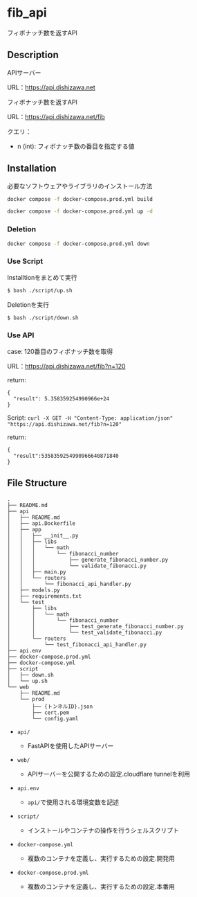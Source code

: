 
# fib_api
フィボナッチ数を返すAPI

## Description
APIサーバー

URL：https://api.dishizawa.net

フィボナッチ数を返すAPI

URL：https://api.dishizawa.net/fib

クエリ：
- n (int): フィボナッチ数の番目を指定する値


## Installation

必要なソフトウェアやライブラリのインストール方法

```bash
docker compose -f docker-compose.prod.yml build

docker compose -f docker-compose.prod.yml up -d
```

### Deletion

```bash
docker compose -f docker-compose.prod.yml down
```

### Use Script

Installtionをまとめて実行

```bash
$ bash ./script/up.sh
```

Deletionを実行

```bash
$ bash ./script/down.sh
```

### Use API

case: 120番目のフィボナッチ数を取得

URL：https://api.dishizawa.net/fib?n=120

return:
```
{
  "result": 5.358359254990966e+24
}
```
Script: `curl -X GET -H "Content-Type: application/json" "https://api.dishizawa.net/fib?n=120"`

return:
```
{
  "result":5358359254990966640871840
}
```

## File Structure
```
.
├── README.md
├── api
│   ├── README.md
│   ├── api.Dockerfile
│   ├── app
│   │   ├── __init__.py
│   │   ├── libs
│   │   │   └── math
│   │   │       └── fibonacci_number
│   │   │           ├── generate_fibonacci_number.py
│   │   │           └── validate_fibonacci.py
│   │   ├── main.py
│   │   └── routers
│   │       └── fibonacci_api_handler.py
│   ├── models.py
│   ├── requirements.txt
│   └── test
│       ├── libs
│       │   └── math
│       │       └── fibonacci_number
│       │           ├── test_generate_fibonacci_number.py
│       │           └── test_validate_fibonacci.py
│       └── routers
│           └── test_fibonacci_api_handler.py
├── api.env
├── docker-compose.prod.yml
├── docker-compose.yml
├── script
│   ├── down.sh
│   └── up.sh
└── web
    ├── README.md
    └── prod
        ├── {トンネルID}.json
        ├── cert.pem
        └── config.yaml

```

- `api/`

  - FastAPIを使用したAPIサーバー

- `web/`

  - APIサーバーを公開するための設定.cloudflare tunnelを利用

- `api.env`

  - `api/`で使用される環境変数を記述

- `script/`

  - インストールやコンテナの操作を行うシェルスクリプト

- `docker-compose.yml`
  - 複数のコンテナを定義し、実行するための設定.開発用

- `docker-compose.prod.yml`
  - 複数のコンテナを定義し、実行するための設定.本番用
